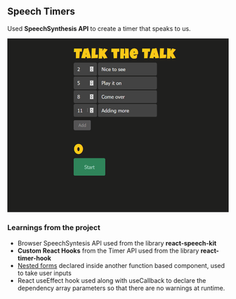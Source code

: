 ## Speech Timers

Used **SpeechSynthesis API** to create a timer that speaks to us.

![Alt Text](https://github.com/venky4c/web-speech-timer/blob/master/dist/src/WebSpeech.gif)

 
### Learnings from the project

- Browser SpeechSyntesis API used from the library **react-speech-kit**
- **Custom React Hooks** from the Timer API used from the library **react-timer-hook**
- [Nested forms](https://github.com/venky4c/web-speech-timer/blob/master/dist/src/App.js) declared inside another function based component, used to take user inputs
- React useEffect hook used along with useCallback to declare the dependency array parameters so that there are no warnings at runtime.


